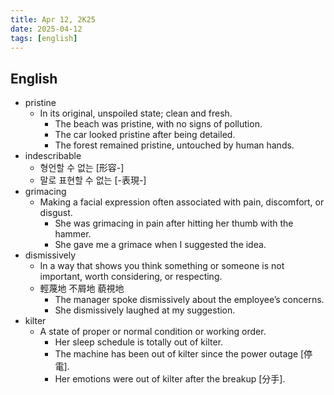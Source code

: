 ```yaml
---
title: Apr 12, 2K25
date: 2025-04-12
tags: [english]
---
```


## English

- pristine
  - In its original, unspoiled state; clean and fresh.
    - The beach was pristine, with no signs of pollution.
    - The car looked pristine after being detailed.
    - The forest remained pristine, untouched by human hands.
- indescribable
  - 형언할 수 없는 [形容-]
  - 말로 표현할 수 없는 [-表現-]
- grimacing
  - Making a facial expression often associated with pain, discomfort, or disgust.
    - She was grimacing in pain after hitting her thumb with the hammer.
    - She gave me a grimace when I suggested the idea.
- dismissively
  - In a way that shows you think something or someone is not important, worth considering, or respecting.
  - 輕蔑地 不屑地 藐視地
    - The manager spoke dismissively about the employee’s concerns.
    - She dismissively laughed at my suggestion.
- kilter
  - A state of proper or normal condition or working order.
    - Her sleep schedule is totally out of kilter.
    - The machine has been out of kilter since the power outage [停電].
    - Her emotions were out of kilter after the breakup [分手].